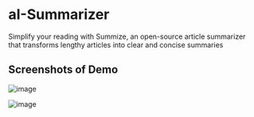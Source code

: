 # aI-Summarizer
Simplify your reading with Summize, an open-source article summarizer
that transforms lengthy articles into clear and concise summaries


## Screenshots of Demo
![image](https://user-images.githubusercontent.com/112224915/235833499-7841fabb-d89f-418a-a06a-84a6e157e309.png)

![image](https://github.com/Staygold93/aI-Summarizer/assets/112224915/431c90cf-a32a-432d-846d-d74145edb7f5)


